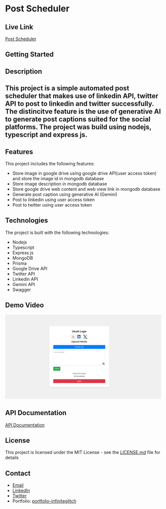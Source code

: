 # Post Scheduler

## Live Link
[Post Scheduler](https://post-scheduler.herokuapp.com/)

## Getting Started

## Description

## This project is a simple automated post scheduler that makes use of linkedin API, twitter API to post to linkedin and twitter successfully. The distincitve feature is the use of generative AI to generate post captions suited for the social platforms. The project was build using nodejs, typescript and express js.

## Features

This project includes the following features:

- Store image in google drive using google drive API(user access token) and store the image id in mongodb database
- Store image description in mongodb database
- Store google drive web content and web view link in mongodb database
- Generate post caption using generative AI (Gemini)
- Post to linkedin using user access token
- Post to twitter using user access token

## Technologies

The project is built with the following technologies:
- Nodejs
- Typescript
- Express js
- MongoDB
- Prisma
- Google Drive API
- Twitter API
- Linkedin API
- Gemini API
- Swagger

## Demo Video
[![Experience the Demo](/src/public/images/scheduler.png)](https://drive.google.com/file/d/1qvwyOoQ6wxyDiQKtAQYTxU4gkwT7E6L4/view?usp=sharing)

## API Documentation
[API Documentation](https://localhost:8000/api-docs)

## License

This project is licensed under the MIT License - see the [LICENSE.md](LICENSE.md) file for details

## Contact

- [Email](mailto:akintolaolamilekan51@gmail.com)
- [LinkedIn](www.linkedin.com/in/akintola-olamilekan)
- [Twitter](https://twitter.com/lazy_codding)
- Portfolio: [portfolio-infiniteglitch](https://portfolio-infiniteglitch.vercel.app)
